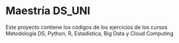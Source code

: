 # Maestría DS_UNI
Este proyecto contiene los códigos de los ejercicios de los cursos Metodología DS, Python, R, Estadística, Big Data y Cloud Computing
